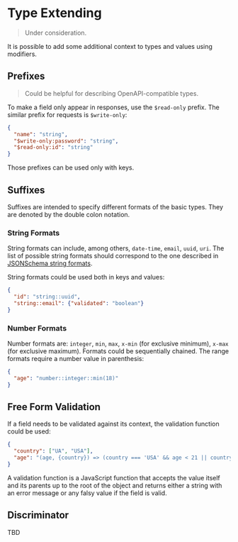 # Type Extending

> Under consideration.

It is possible to add some additional context to types and values using modifiers.

## Prefixes

> Could be helpful for describing OpenAPI-compatible types.

To make a field only appear in responses, use the `$read-only` prefix.
The similar prefix for requests is `$write-only`:

```json
{
  "name": "string",
  "$write-only:password": "string",
  "$read-only:id": "string"
}
```

Those prefixes can be used only with keys.

## Suffixes

Suffixes are intended to specify different formats of the basic types.
They are denoted by the double colon notation.

### String Formats

String formats can include, among others, `date-time`, `email`, `uuid`, `uri`.
The list of possible string formats should correspond to the one described in [JSONSchema string formats](https://json-schema.org/understanding-json-schema/reference/string.html#format).

String formats could be used both in keys and values:

```json
{
  "id": "string::uuid",
  "string::email": {"validated": "boolean"}
}
```

### Number Formats

Number formats are: `integer`, `min`, `max`, `x-min` (for exclusive minimum), `x-max` (for exclusive maximum).
Formats could be sequentially chained.
The range formats require a number value in parenthesis:

```json
{
  "age": "number::integer::min(18)"
}
```

## Free Form Validation

If a field needs to be validated against its context, the validation function could be used:

```json
{
  "country": ["UA", "USA"],
  "age": "(age, {country}) => (country === 'USA' && age < 21 || country === 'UA' && age < 18) && 'Too young to drink'"
}
```

A validation function is a JavaScript function that accepts the value itself and its parents up to the root of the object and returns either a string with an error message or any falsy value if the field is valid.

## Discriminator

TBD
